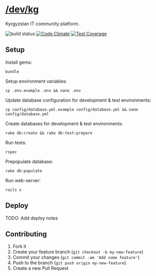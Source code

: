 # [/dev/kg](http://dev-kg.herokuapp.com)

Kyrgyzstan IT community platform.

![build status](https://travis-ci.org/Spalmalo/dev.kg.svg?branch=master)
[![Code Climate](https://codeclimate.com/github/Spalmalo/dev.kg/badges/gpa.svg)](https://codeclimate.com/github/Spalmalo/dev.kg)
[![Test Coverage](https://codeclimate.com/github/Spalmalo/dev.kg/badges/coverage.svg)](https://codeclimate.com/github/Spalmalo/dev.kg)
## Setup

Install gems:

    bundle

Setup environment variables:

    cp .env.example .env && nano .env

Update database configuration for development & test environments:

    cp config/database.yml.example config/database.yml && nano config/database.yml

Create databases for development & test environments:

    rake db:create && rake db:test:prepare

Run tests:

    rspec

Prepopulate database:

    rake db:populate

Run web-server:

    rails s

## Deploy

TODO: Add deploy notes

## Contributing

1. Fork it
2. Create your feature branch (`git checkout -b my-new-feature`)
3. Commit your changes (`git commit -am 'Add some feature'`)
4. Push to the branch (`git push origin my-new-feature`)
5. Create a new Pull Request
